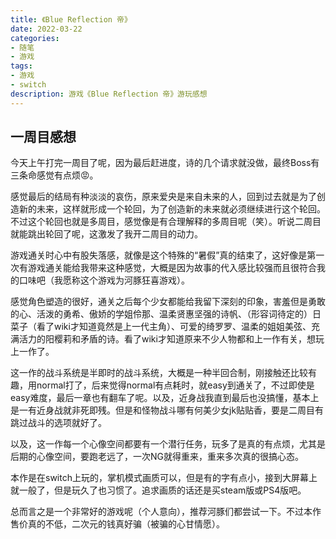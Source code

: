```yaml
---
title: 《Blue Reflection 帝》
date: 2022-03-22
categories:
- 随笔
- 游戏
tags:
- 游戏
- switch
description: 游戏《Blue Reflection 帝》游玩感想
---
```


## 一周目感想

今天上午打完一周目了呢，因为最后赶进度，诗的几个请求就没做，最终Boss有三条命感觉有点烦😡。

感觉最后的结局有种淡淡的哀伤，原来爱央是来自未来的人，回到过去就是为了创造新的未来，这样就形成一个轮回，为了创造新的未来就必须继续进行这个轮回。不过这个轮回也就是多周目，感觉像是有合理解释的多周目呢（笑）。听说二周目就能跳出轮回了呢，这激发了我开二周目的动力。

游戏通关时心中有股失落感，就像是这个特殊的“暑假”真的结束了，这好像是第一次有游戏通关能给我带来这种感觉，大概是因为故事的代入感比较强而且很符合我的口味吧（我愿称这个游戏为河豚狂喜游戏）。

感觉角色塑造的很好，通关之后每个少女都能给我留下深刻的印象，害羞但是勇敢的心、活泼的勇希、傲娇的学姐伶那、温柔贤惠坚强的诗帆、（形容词待定的）日菜子（看了wiki才知道竟然是上一代主角）、可爱的绮罗罗、温柔的姐姐美弦、充满活力的阳樱莉和矛盾的诗。看了wiki才知道原来不少人物都和上一作有关，想玩上一作了。

这一作的战斗系统是半即时的战斗系统，大概是一种半回合制，刚接触还比较有趣，用normal打了，后来觉得normal有点耗时，就easy到通关了，不过即使是easy难度，最后一章也有翻车了呢。以及，近身战我直到最后也没搞懂，基本上是一有近身战就非死即残。但是和怪物战斗哪有何美少女jk贴贴香，要是二周目有跳过战斗的选项就好了。

以及，这一作每一个心像空间都要有一个潜行任务，玩多了是真的有点烦，尤其是后期的心像空间，要跑老远了，一次NG就得重来，重来多次真的很搞心态。

本作是在switch上玩的，掌机模式画质可以，但是有的字有点小，接到大屏幕上就一般了，但是玩久了也习惯了。追求画质的话还是买steam版或PS4版吧。

总而言之是一个非常好的游戏呢（个人意向），推荐河豚们都尝试一下。不过本作售价真的不低，二次元的钱真好骗（被骗的心甘情愿）。